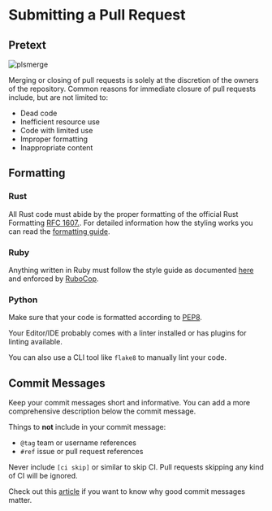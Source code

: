 # Submitting a Pull Request

## Pretext

![plsmerge](https://i.redd.it/n6peul2y3so01.png)

Merging or closing of pull requests is solely at the discretion of the owners of the repository. Common reasons for immediate closure of pull requests include, but are not limited to:

- Dead code
- Inefficient resource use
- Code with limited use
- Improper formatting
- Inappropriate content

## Formatting

### Rust

All Rust code must abide by the proper formatting of the official Rust Formatting [RFC 1607.](). For detailed information how the styling works you can read the [formatting guide](https://github.com/rust-lang-nursery/fmt-rfcs/blob/master/guide/guide.md).

### Ruby

Anything written in Ruby must follow the style guide as documented [here](https://github.com/bbatsov/ruby-style-guide) and enforced by [RuboCop](https://github.com/bbatsov/rubocop).

### Python

Make sure that your code is formatted according to [PEP8](https://www.python.org/dev/peps/pep-0008/).

Your Editor/IDE probably comes with a linter installed or has plugins for linting available.

You can also use a CLI tool like `flake8` to manually lint your code.


## Commit Messages

Keep your commit messages short and informative.
You can add a more comprehensive description below the commit message.

Things to **not** include in your commit message:

* `@tag` team or username references
* `#ref` issue or pull request references

Never include `[ci skip]` or similar to skip CI.
Pull requests skipping any kind of CI will be ignored.

Check out this [article](https://chris.beams.io/posts/git-commit) if you want to know why good commit messages matter.
